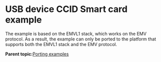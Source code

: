 # USB device CCID Smart card example

The example is based on the EMVL1 stack, which works on the EMV protocol. As a result, the example can only be ported to the platform that supports both the EMVL1 stack and the EMV protocol.

**Parent topic:**[Porting examples](../topics/porting_examples.md)

